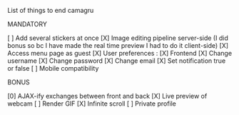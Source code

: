 List of things to end camagru

MANDATORY

[ ] Add several stickers at once
[X] Image editing pipeline server-side (I did bonus so bc I have made the real time preview I had to do it client-side)
[X] Access menu page as guest
[X] User preferences :
	[X] Frontend
	[X] Change username
	[X] Change password
	[X] Change email
	[X] Set notification true or false
[ ] Mobile compatibility

BONUS

[0] AJAX-ify exchanges between front and back
[X] Live preview of webcam
[ ] Render GIF
[X] Infinite scroll
[ ] Private profile

